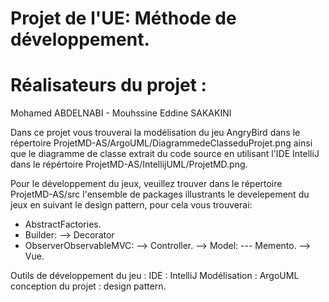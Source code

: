 # Projet de l'UE: Méthode de développement.

# Réalisateurs du projet : 
   Mohamed ABDELNABI - Mouhssine Eddine SAKAKINI


Dans ce projet vous trouverai la modélisation du jeu AngryBird dans le répertoire ProjetMD-AS/ArgoUML/DiagrammedeClasseduProjet.png ainsi que le diagramme de classe extrait du code source en utilisant l'IDE IntelliJ dans le répértoire ProjetMD-AS/IntellijUML/ProjetMD.png.

Pour le développement du jeux, veuillez trouver dans le répertoire ProjetMD-AS/src l'ensemble de packages illustrants le develepement du jeux en suivant le design pattern, pour cela vous trouverai: 
 - AbstractFactories.
 - Builder: --> Decorator
 - ObserverObservableMVC:
 	--> Controller.
 	--> Model:
		--- Memento.
 	--> Vue.
 	
Outils de développement du jeu : 
	IDE : IntelliJ
	Modélisation : ArgoUML
	conception du projet : design pattern.

